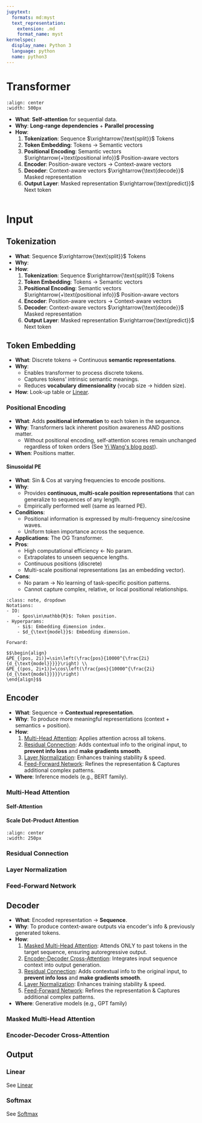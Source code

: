 ```yaml
---
jupytext:
  formats: md:myst
  text_representation:
    extension: .md
    format_name: myst
kernelspec:
  display_name: Python 3
  language: python
  name: python3
---
```

# Transformer
```{image} ../../images/transformer.png
:align: center
:width: 500px
```
- **What**: **Self-attention** for sequential data.
- **Why**: **Long-range dependencies** + **Parallel processing**
- **How**:
	1. **Tokenization**: Sequence $\xrightarrow{\text{split}}$ Tokens
	2. **Token Embedding**: Tokens $\rightarrow$ Semantic vectors
	3. **Positional Encoding**: Semantic vectors $\xrightarrow{+\text{positional info}}$ Position-aware vectors
	4. **Encoder**: Position-aware vectors $\rightarrow$ Context-aware vectors
	5. **Decoder**: Context-aware vectors $\xrightarrow{\text{decode}}$ Masked representation
	6. **Output Layer**: Masked representation $\xrightarrow{\text{predict}}$ Next token

```{dropdown} Analogy

```


# Input
## Tokenization
- **What**: Sequence $\xrightarrow{\text{split}}$ Tokens
- **Why**: 
- **How**:
	1. **Tokenization**: Sequence $\xrightarrow{\text{split}}$ Tokens
	2. **Token Embedding**: Tokens $\rightarrow$ Semantic vectors
	3. **Positional Encoding**: Semantic vectors $\xrightarrow{+\text{positional info}}$ Position-aware vectors
	4. **Encoder**: Position-aware vectors $\rightarrow$ Context-aware vectors
	5. **Decoder**: Context-aware vectors $\xrightarrow{\text{decode}}$ Masked representation
	6. **Output Layer**: Masked representation $\xrightarrow{\text{predict}}$ Next token


## Token Embedding
- **What**: Discrete tokens -> Continuous **semantic representations**.
- **Why**:
	- Enables transformer to process discrete tokens.
	- Captures tokens' intrinsic semantic meanings.
	- Reduces **vocabulary** **dimensionality** (vocab size -> hidden size).
- **How**: Look-up table or [Linear](../basics.md#linear).

### Positional Encoding
- **What**: Adds **positional information** to each token in the sequence.
- **Why**: Transformers lack inherent position awareness AND positions matter.
	- Without positional encoding, self-attention scores remain unchanged regardless of token orders (See [Yi Wang's blog post](https://wangkuiyi.github.io/positional_encoding.html)).
- **When**: Positions matter.

#### Sinusoidal PE
- **What**: Sin & Cos at varying frequencies to encode positions.
- **Why**:
	- Provides **continuous, multi-scale position representations** that can generalize to sequences of any length.
	- Empirically performed well (same as learned PE).
- **Conditions**:
	- Positional information is expressed by multi-frequency sine/cosine waves.
	- Uniform token importance across the sequence.
- **Applications**: The OG Transformer.
- **Pros**:
	- High computational efficiency <- No param.
	- Extrapolates to unseen sequence lengths.
	- Continuous positions (discrete)
	- Multi-scale positional representations (as an embedding vector).
- **Cons**:
	- No param -> No learning of task-specific position patterns.
	- Cannot capture complex, relative, or local positional relationships.

```{admonition} Math
:class: note, dropdown
Notations:
- IO:
	- $pos\in\mathbb{R}$: Token position.
- Hyperparams:
	- $i$: Embedding dimension index.
	- $d_{\text{model}}$: Embedding dimension.

Forward:

$$\begin{align}
&PE_{(pos, 2i)}=\sin\left(\frac{pos}{10000^{\frac{2i}{d_{\text{model}}}}}\right) \\
&PE_{(pos, 2i+1)}=\cos\left(\frac{pos}{10000^{\frac{2i}{d_{\text{model}}}}}\right)
\end{align}$$
```

## Encoder
- **What**: Sequence -> **Contextual representation**.
- **Why**: To produce more meaningful representations (context + semantics + position).
- **How**:
	1. [Multi-Head Attention](#multi-head-attention): Applies attention across all tokens.
	2. [Residual Connection](#residual-connection): Adds contextual info to the original input, to **prevent info loss** and **make gradients smooth**.
	3. [Layer Normalization](#layer-normalization): Enhances training stability & speed.
	4. [Feed-Forward Network](#feed-forward-network): Refines the representation & Captures additional complex patterns.
- **Where**: Inference models (e.g., BERT family).

### Multi-Head Attention

#### Self-Attention

#### Scale Dot-Product Attention
```{image} ../../images/scaled_dot_product_attention.png
:align: center
:width: 250px
```

### Residual Connection

### Layer Normalization

### Feed-Forward Network

## Decoder
- **What**: Encoded representation -> **Sequence**.
- **Why**: To produce context-aware outputs via encoder's info & previously generated tokens.
- **How**:
	1. [Masked Multi-Head Attention](#masked-multi-head-attention): Attends ONLY to past tokens in the target sequence, ensuring autoregressive output.
	2. [Encoder-Decoder Cross-Attention](#encoder-decoder-cross-attention): Integrates input sequence context into output generation.
	3. [Residual Connection](#residual-connection): Adds contextual info to the original input, to **prevent info loss** and **make gradients smooth**.
	4. [Layer Normalization](#layer-normalization): Enhances training stability & speed.
	5. [Feed-Forward Network](#feed-forward-network): Refines the representation & Captures additional complex patterns.
- **Where**: Generative models (e.g., GPT family)

### Masked Multi-Head Attention

### Encoder-Decoder Cross-Attention

## Output

### Linear
See [Linear](../modules/basics.md#linear)

### Softmax
See [Softmax](../modules/activations.md#softmax)